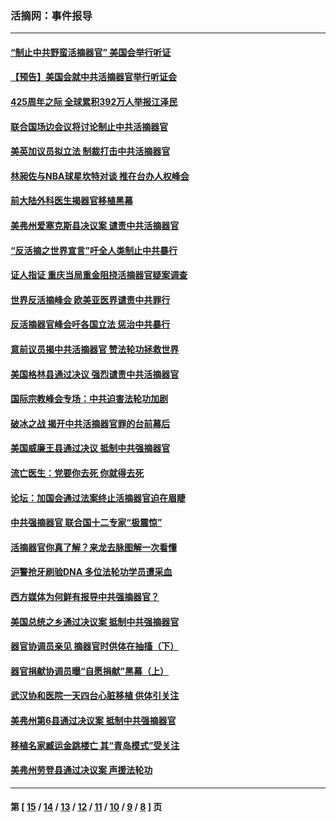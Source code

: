 ### 活摘网：事件报导
---
#### [“制止中共野蛮活摘器官” 美国会举行听证](../../pages/nf5877/n13735831.md?06030430) 
#### [【预告】美国会就中共活摘器官举行听证会](../../pages/nf5877/n13732843.md?06030430) 
#### [425周年之际 全球累积392万人举报江泽民](../../pages/nf5877/n13719232.md?06030430) 
#### [联合国场边会议将讨论制止中共活摘器官](../../pages/nf5877/n13656361.md?06030430) 
#### [美英加议员拟立法 制裁打击中共活摘器官](../../pages/nf5877/n13430251.md?06030430) 
#### [林昶佐与NBA球星坎特对谈 推在台办人权峰会](../../pages/nf5877/n13414467.md?06030430) 
#### [前大陆外科医生揭器官移植黑幕](../../pages/nf5877/n13401416.md?06030430) 
#### [美弗州爱塞克斯县决议案 谴责中共活摘器官](../../pages/nf5877/n13320919.md?06030430) 
#### [“反活摘之世界宣言”吁全人类制止中共暴行](../../pages/nf5877/n13259730.md?06030430) 
#### [证人指证 重庆当局重金阻挠活摘器官疑案调查](../../pages/nf5877/n13259127.md?06030430) 
#### [世界反活摘峰会 欧美亚医界谴责中共罪行](../../pages/nf5877/n13253550.md?06030430) 
#### [反活摘器官峰会吁各国立法 惩治中共暴行](../../pages/nf5877/n13245052.md?06030430) 
#### [意前议员揭中共活摘器官 赞法轮功拯救世界](../../pages/nf5877/n13203445.md?06030430) 
#### [美国格林县通过决议 强烈谴责中共活摘器官](../../pages/nf5877/n13119367.md?06030430) 
#### [国际宗教峰会专场：中共迫害法轮功加剧](../../pages/nf5877/n13088279.md?06030430) 
#### [破冰之战 揭开中共活摘器官罪的台前幕后](../../pages/nf5877/n13082457.md?06030430) 
#### [美国威廉王县通过决议 抵制中共强摘器官](../../pages/nf5877/n13056521.md?06030430) 
#### [流亡医生：党要你去死 你就得去死](../../pages/nf5877/n13052835.md?06030430) 
#### [论坛：加国会通过法案终止活摘器官迫在眉睫](../../pages/nf5877/n13029839.md?06030430) 
#### [中共强摘器官 联合国十二专家“极震惊”](../../pages/nf5877/n13024313.md?06030430) 
#### [活摘器官你真了解？来龙去脉图解一次看懂](../../pages/nf5877/n13013820.md?06030430) 
#### [沪警抢牙刷验DNA 多位法轮功学员遭采血](../../pages/nf5877/n12969218.md?06030430) 
#### [西方媒体为何鲜有报导中共强摘器官？](../../pages/nf5877/n12932034.md?06030430) 
#### [美国总统之乡通过决议案 抵制中共强摘器官](../../pages/nf5877/n12908242.md?06030430) 
#### [器官协调员亲见 摘器官时供体在抽搐（下）](../../pages/nf5877/n12898622.md?06030430) 
#### [器官捐献协调员曝“自愿捐献”黑幕（上）](../../pages/nf5877/n12878830.md?06030430) 
#### [武汉协和医院一天四台心脏移植 供体引关注](../../pages/nf5877/n12863175.md?06030430) 
#### [美弗州第6县通过决议案 抵制中共强摘器官](../../pages/nf5877/n12805218.md?06030430) 
#### [移植名家臧运金跳楼亡 其“青岛模式”受关注](../../pages/nf5877/n12803746.md?06030430) 
#### [美弗州劳登县通过决议案 声援法轮功](../../pages/nf5877/n12785715.md?06030430) 

---
#### 第 [ [15](./15.md?06030430) / [14](./14.md?06030430) / [13](./13.md?06030430) / [12](./12.md?06030430) / [11](./11.md?06030430) / [10](./10.md?06030430) / [9](./9.md?06030430) / [8](./8.md?06030430) ] 页
